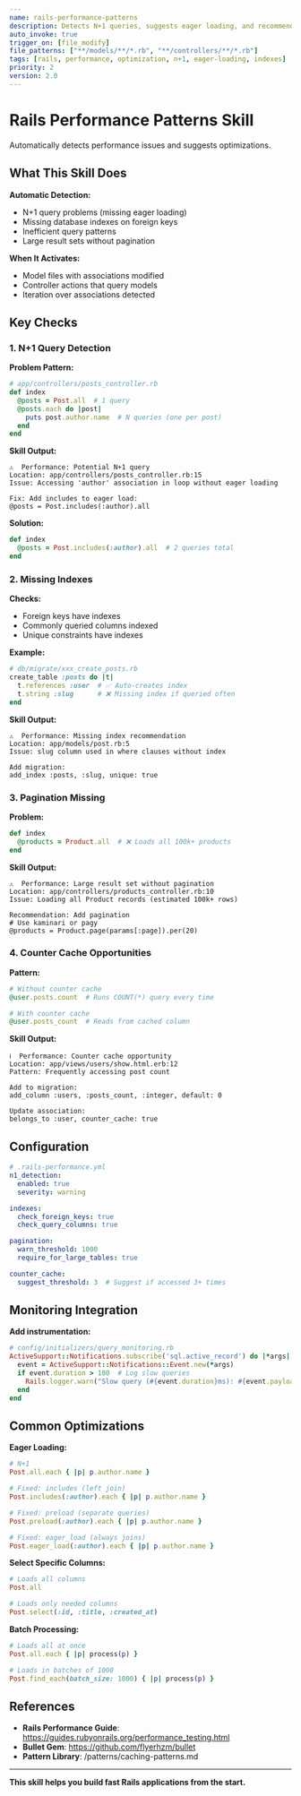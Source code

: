 ```yaml
---
name: rails-performance-patterns
description: Detects N+1 queries, suggests eager loading, and recommends database indexes
auto_invoke: true
trigger_on: [file_modify]
file_patterns: ["**/models/**/*.rb", "**/controllers/**/*.rb"]
tags: [rails, performance, optimization, n+1, eager-loading, indexes]
priority: 2
version: 2.0
---
```


# Rails Performance Patterns Skill

Automatically detects performance issues and suggests optimizations.

## What This Skill Does

**Automatic Detection:**
- N+1 query problems (missing eager loading)
- Missing database indexes on foreign keys
- Inefficient query patterns
- Large result sets without pagination

**When It Activates:**
- Model files with associations modified
- Controller actions that query models
- Iteration over associations detected

## Key Checks

### 1. N+1 Query Detection

**Problem Pattern:**
```ruby
# app/controllers/posts_controller.rb
def index
  @posts = Post.all  # 1 query
  @posts.each do |post|
    puts post.author.name  # N queries (one per post)
  end
end
```

**Skill Output:**
```
⚠️  Performance: Potential N+1 query
Location: app/controllers/posts_controller.rb:15
Issue: Accessing 'author' association in loop without eager loading

Fix: Add includes to eager load:
@posts = Post.includes(:author).all
```

**Solution:**
```ruby
def index
  @posts = Post.includes(:author).all  # 2 queries total
end
```

### 2. Missing Indexes

**Checks:**
- Foreign keys have indexes
- Commonly queried columns indexed
- Unique constraints have indexes

**Example:**
```ruby
# db/migrate/xxx_create_posts.rb
create_table :posts do |t|
  t.references :user  # ✅ Auto-creates index
  t.string :slug      # ❌ Missing index if queried often
end
```

**Skill Output:**
```
⚠️  Performance: Missing index recommendation
Location: app/models/post.rb:5
Issue: slug column used in where clauses without index

Add migration:
add_index :posts, :slug, unique: true
```

### 3. Pagination Missing

**Problem:**
```ruby
def index
  @products = Product.all  # ❌ Loads all 100k+ products
end
```

**Skill Output:**
```
⚠️  Performance: Large result set without pagination
Location: app/controllers/products_controller.rb:10
Issue: Loading all Product records (estimated 100k+ rows)

Recommendation: Add pagination
# Use kaminari or pagy
@products = Product.page(params[:page]).per(20)
```

### 4. Counter Cache Opportunities

**Pattern:**
```ruby
# Without counter cache
@user.posts.count  # Runs COUNT(*) query every time

# With counter cache
@user.posts_count  # Reads from cached column
```

**Skill Output:**
```
ℹ️  Performance: Counter cache opportunity
Location: app/views/users/show.html.erb:12
Pattern: Frequently accessing post count

Add to migration:
add_column :users, :posts_count, :integer, default: 0

Update association:
belongs_to :user, counter_cache: true
```

## Configuration

```yaml
# .rails-performance.yml
n1_detection:
  enabled: true
  severity: warning

indexes:
  check_foreign_keys: true
  check_query_columns: true

pagination:
  warn_threshold: 1000
  require_for_large_tables: true

counter_cache:
  suggest_threshold: 3  # Suggest if accessed 3+ times
```

## Monitoring Integration

**Add instrumentation:**
```ruby
# config/initializers/query_monitoring.rb
ActiveSupport::Notifications.subscribe('sql.active_record') do |*args|
  event = ActiveSupport::Notifications::Event.new(*args)
  if event.duration > 100  # Log slow queries
    Rails.logger.warn("Slow query (#{event.duration}ms): #{event.payload[:sql]}")
  end
end
```

## Common Optimizations

**Eager Loading:**
```ruby
# N+1
Post.all.each { |p| p.author.name }

# Fixed: includes (left join)
Post.includes(:author).each { |p| p.author.name }

# Fixed: preload (separate queries)
Post.preload(:author).each { |p| p.author.name }

# Fixed: eager_load (always joins)
Post.eager_load(:author).each { |p| p.author.name }
```

**Select Specific Columns:**
```ruby
# Loads all columns
Post.all

# Loads only needed columns
Post.select(:id, :title, :created_at)
```

**Batch Processing:**
```ruby
# Loads all at once
Post.all.each { |p| process(p) }

# Loads in batches of 1000
Post.find_each(batch_size: 1000) { |p| process(p) }
```

## References

- **Rails Performance Guide**: https://guides.rubyonrails.org/performance_testing.html
- **Bullet Gem**: https://github.com/flyerhzm/bullet
- **Pattern Library**: /patterns/caching-patterns.md

---

**This skill helps you build fast Rails applications from the start.**
